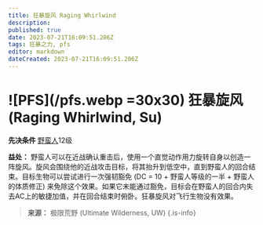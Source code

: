 ```yaml
---
title: 狂暴旋风 Raging Whirlwind
description: 
published: true
date: 2023-07-21T16:09:51.206Z
tags: 狂暴之力, pfs
editor: markdown
dateCreated: 2023-07-21T16:09:51.206Z
---
```


# ![PFS](/pfs.webp =30x30) 狂暴旋风 (Raging Whirlwind, Su)

**先决条件** [野蛮人](/野蛮人)12级

**益处：** 野蛮人可以在近战确认重击后，使用一个直觉动作用力旋转自身以创造一阵旋风。旋风会围绕他的近战攻击目标，将其抬升到低空中，直到野蛮人的回合结束。目标生物可以尝试进行一次强韧豁免 (DC = 10 + 野蛮人等级的一半 + 野蛮人的体质修正) 来免除这个效果。如果它未能通过豁免，目标会在野蛮人的回合内失去AC上的敏捷加值，并在回合结束时俯卧。狂暴旋风对飞行生物没有效果。

> **来源：** 极限荒野 (Ultimate Wilderness, UW)
{.is-info}
